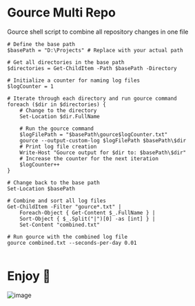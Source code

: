 # Gource Multi Repo
Gource shell script to combine all repository changes in one file
```
# Define the base path
$basePath = "D:\Projects" # Replace with your actual path

# Get all directories in the base path
$directories = Get-ChildItem -Path $basePath -Directory

# Initialize a counter for naming log files
$logCounter = 1

# Iterate through each directory and run gource command
foreach ($dir in $directories) {
    # Change to the directory
    Set-Location $dir.FullName

    # Run the gource command
	$logFilePath = "$basePath\gource$logCounter.txt"
    gource --output-custom-log $logFilePath $basePath\$dir
	# Print log file creation
	Write-Host "Gource output for $dir to: $basePath\$dir"
    # Increase the counter for the next iteration
    $logCounter++
}

# Change back to the base path
Set-Location $basePath

# Combine and sort all log files
Get-ChildItem -Filter "gource*.txt" | 
    Foreach-Object { Get-Content $_.FullName } | 
    Sort-Object { $_.Split("|")[0] -as [int] } | 
    Set-Content "combined.txt"

# Run gource with the combined log file
gource combined.txt --seconds-per-day 0.01


```

# Enjoy 🚀
![image](https://github.com/TheSmallPixel/GourceMultiRepo/assets/25280244/f18a7e22-0cf1-44da-b49a-3fac7ccf3459)
